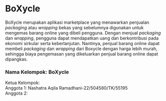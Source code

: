# BoXycle

BoXycle merupakan aplikasi marketplace yang menawarkan penjualan _packaging_ atau _wrapping_ bekas yang sebelumnya digunakan untuk mengemas barang online yang dibeli pengguna. Dengan menjual _packaging_ dan _wrapping_, pengguna dapat mendapatkan uang dan berkontribusi pada ekonomi sirkular serta keberlanjutan. Nantinya, penjual barang online dapat membeli _packaging_ dan _wrapping_ dari Boxycle dengan harga lebih murah, sehingga biaya pengemasan yang dikeluarkan penjual barang online dapat dipangkas.

### Nama Kelompok: BoXycle <br />
Ketua Kelompok: <br />
Anggota 1: Nashatra Aqila Ramadhani-22/504580/TK/55195 <br />
Anggota 2: <br />
